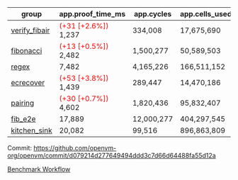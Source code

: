 | group | app.proof_time_ms | app.cycles | app.cells_used | leaf.proof_time_ms | leaf.cycles | leaf.cells_used |
| -- | -- | -- | -- | -- | -- | -- |
| [verify_fibair](https://github.com/openvm-org/openvm/blob/benchmark-results/benchmarks-pr/1686/verify_fibair-d079214d277649494ddd3c7d66d64488fa55d12a.md) |<span style='color: red'>(+31 [+2.6%])</span> 1,237 |  334,008 |  17,675,690 |- | - | - |
| [fibonacci](https://github.com/openvm-org/openvm/blob/benchmark-results/benchmarks-pr/1686/fibonacci-d079214d277649494ddd3c7d66d64488fa55d12a.md) |<span style='color: red'>(+13 [+0.5%])</span> 2,482 |  1,500,277 |  50,589,503 |- | - | - |
| [regex](https://github.com/openvm-org/openvm/blob/benchmark-results/benchmarks-pr/1686/regex-d079214d277649494ddd3c7d66d64488fa55d12a.md) | 7,482 |  4,165,226 |  166,511,152 |- | - | - |
| [ecrecover](https://github.com/openvm-org/openvm/blob/benchmark-results/benchmarks-pr/1686/ecrecover-d079214d277649494ddd3c7d66d64488fa55d12a.md) |<span style='color: red'>(+53 [+3.8%])</span> 1,439 |  289,447 |  14,470,186 |- | - | - |
| [pairing](https://github.com/openvm-org/openvm/blob/benchmark-results/benchmarks-pr/1686/pairing-d079214d277649494ddd3c7d66d64488fa55d12a.md) |<span style='color: red'>(+30 [+0.7%])</span> 4,602 |  1,820,436 |  95,832,407 |- | - | - |
| [fib_e2e](https://github.com/openvm-org/openvm/blob/benchmark-results/benchmarks-pr/1686/fib_e2e-d079214d277649494ddd3c7d66d64488fa55d12a.md) | 17,889 |  12,000,277 |  404,297,545 | 21,938 |  7,703,667 |  432,128,032 |
| [kitchen_sink](https://github.com/openvm-org/openvm/blob/benchmark-results/benchmarks-pr/1686/kitchen_sink-d079214d277649494ddd3c7d66d64488fa55d12a.md) | 20,082 |  99,516 |  896,863,809 | 37,799 |  10,502,377 |  927,566,072 |


Commit: https://github.com/openvm-org/openvm/commit/d079214d277649494ddd3c7d66d64488fa55d12a

[Benchmark Workflow](https://github.com/openvm-org/openvm/actions/runs/15204275516)
